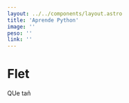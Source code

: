 ```yaml
---
layout: ../../components/layout.astro
title: 'Aprende Python'
image: ''
peso: ''
link: ''
---
```


# Flet

QUe tañ